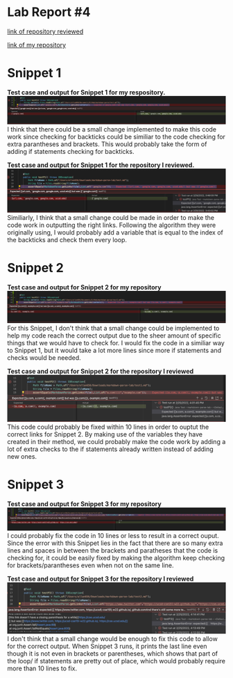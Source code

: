 # Lab Report #4
[link of repository reviewed](https://github.com/clingunis/markdown-parse.git)

[link of my repository](https://github.com/ad656/markdown-parse.git)

# Snippet 1
**Test case and output for Snippet 1 for my respository.** 
![test written for my repository](my1.png)
I think that there could be a small change implemented to make this code work since checking for backticks could be similiar to the code checking for extra parantheses and brackets. This would probably take the form of adding if statements checking for backticks. 

**Test case and output for Snippet 1 for the repository I reviewed.**
![a](his1.png)
Similiarly, I think that a small change could be made in order to make the code work in outputting the right links. Following the algorithm they were originally using, I would probably add a variable that is equal to the index of the backticks and check them every loop. 

# Snippet 2
**Test case and output for Snippet 2 for my repository**
![](my2.png)
For this Snippet, I don't think that a small change could be implemented to help my code reach the correct output due to the sheer amount of specific things that we would have to check for. I would fix the code in a similiar way to Snippet 1, but it would take a lot more lines since more if statements and checks would be needed. 

**Test case and output for Snippet 2 for the repository I reviewed**
![](his2.png)
This code could probably be fixed within 10 lines in order to ouptut the correct links for Snippet 2. By making use of the variables they have created in their method, we could probably make the code work by adding a lot of extra checks to the if statements already written instead of adding new ones. 

# Snippet 3
**Test case and output for Snippet 3 for my repository**
![](my3.png)
I could probably fix the code in 10 lines or less to result in a correct ouput. Since the error with this Snippet lies in the fact that there are so many extra lines and spaces in between the brackets and paratheses that the code is checking for, it could be easily fixed by making the algorithm keep checking for brackets/parantheses even when not on the same line. 

**Test case and output for Snippet 3 for the repository I reviewed**
![](his3.png)
I don't think that a small change would be enough to fix this code to allow for the correct output. When Snippet 3 runs, it prints the last line even though it is not even in brackets or parentheses, which shows that part of the loop/ if statements are pretty out of place, which would probably require more than 10 lines to fix. 
